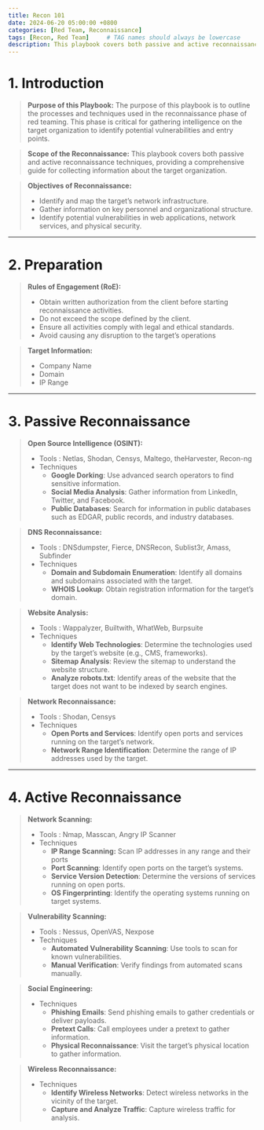 ```yaml
---
title: Recon 101
date: 2024-06-20 05:00:00 +0800
categories: [Red Team, Reconnaissance]
tags: [Recon, Red Team]     # TAG names should always be lowercase
description: This playbook covers both passive and active reconnaissance techniques, providing a comprehensive guide for collecting information about the target organization.
---
```


# 1. Introduction

> **Purpose of this Playbook:** 
The purpose of this playbook is to outline the processes and techniques used in the reconnaissance phase of red teaming. This phase is critical for gathering intelligence on the target organization to identify potential vulnerabilities and entry points.
> 

> **Scope of the Reconnaissance:**
This playbook covers both passive and active reconnaissance techniques, providing a comprehensive guide for collecting information about the target organization.
> 

> **Objectives of Reconnaissance:**
> 
> - Identify and map the target’s network infrastructure.
> - Gather information on key personnel and organizational structure.
> - Identify potential vulnerabilities in web applications, network services, and physical security.

---

# 2. Preparation

> **Rules of Engagement (RoE):**
> 
> - Obtain written authorization from the client before starting reconnaissance activities.
> - Do not exceed the scope defined by the client.
> - Ensure all activities comply with legal and ethical standards.
> - Avoid causing any disruption to the target’s operations

> **Target Information:**
> 
> - Company Name
> - Domain
> - IP Range

---

# 3. Passive Reconnaissance

> **Open Source Intelligence (OSINT):**
> 
> - Tools : Netlas, Shodan, Censys, Maltego, theHarvester, Recon-ng
> - Techniques
>     - **Google Dorking**: Use advanced search operators to find sensitive information.
>     - **Social Media Analysis**: Gather information from LinkedIn, Twitter, and Facebook.
>     - **Public Databases**: Search for information in public databases such as EDGAR, public records, and industry databases.

> **DNS Reconnaissance:**
> 
> - Tools : DNSdumpster, Fierce, DNSRecon, Sublist3r, Amass, Subfinder
> - Techniques
>     - **Domain and Subdomain Enumeration**: Identify all domains and subdomains associated with the target.
>     - **WHOIS Lookup**: Obtain registration information for the target’s domain.

> **Website Analysis:**
> 
> - Tools : Wappalyzer, Builtwith, WhatWeb, Burpsuite
> - Techniques
>     - **Identify Web Technologies**: Determine the technologies used by the target’s website (e.g., CMS, frameworks).
>     - **Sitemap Analysis**: Review the sitemap to understand the website structure.
>     - **Analyze robots.txt**: Identify areas of the website that the target does not want to be indexed by search engines.

> **Network Reconnaissance:**
> 
> - Tools : Shodan, Censys
> - Techniques
>     - **Open Ports and Services**: Identify open ports and services running on the target’s network.
>     - **Network Range Identification**: Determine the range of IP addresses used by the target.

---

# 4. Active Reconnaissance

> **Network Scanning:**
> 
> - Tools : Nmap, Masscan, Angry IP Scanner
> - Techniques
>     - **IP Range Scanning:** Scan IP addresses in any range and their ports
>     - **Port Scanning**: Identify open ports on the target’s systems.
>     - **Service Version Detection**: Determine the versions of services running on open ports.
>     - **OS Fingerprinting**: Identify the operating systems running on target systems.

> **Vulnerability Scanning:**
> 
> - Tools : Nessus, OpenVAS, Nexpose
> - Techniques
>     - **Automated Vulnerability Scanning**: Use tools to scan for known vulnerabilities.
>     - **Manual Verification**: Verify findings from automated scans manually.

> **Social Engineering:**
> 
> - Techniques
>     - **Phishing Emails**: Send phishing emails to gather credentials or deliver payloads.
>     - **Pretext Calls**: Call employees under a pretext to gather information.
>     - **Physical Reconnaissance**: Visit the target’s physical location to gather information.

> **Wireless Reconnaissance:**
> 
> - Techniques
>     - **Identify Wireless Networks**: Detect wireless networks in the vicinity of the target.
>     - **Capture and Analyze Traffic**: Capture wireless traffic for analysis.